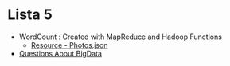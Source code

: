 # Lista 5

- WordCount : Created with MapReduce and Hadoop Functions
	- [Resource - Photos.json](http://jsonplaceholder.typicode.com/photos)
- [Questions About BigData](persistencia.pdf)
